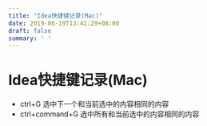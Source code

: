 ```yaml
---
title: "Idea快捷键记录(Mac)"
date: 2019-06-19T13:42:29+08:00
draft: false
summary: ' '
---
```



# Idea快捷键记录(Mac)

- ctrl+G    选中下一个和当前选中的内容相同的内容
- ctrl+command+G    选中所有和当前选中的内容相同的内容